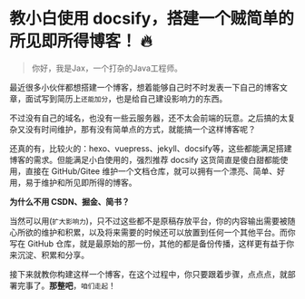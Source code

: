 # 教小白使用 docsify，搭建一个贼简单的所见即所得博客！ 🔥

>你好，我是Jax，一个打杂的Java工程师。

最近很多小伙伴都想搭建一个博客，想着能够自己时不时发表一下自己的博客文章，面试写到简历上`还能加分`，也是给自己建设影响力的东西。

不过没有自己的域名，也没有一些云服务器，还不太会前端的玩意。之后搞的太复杂又没有时间维护，那有没有简单点的方式，就能搞一个这样博客呢？

还真的有，比较火的：hexo、vuepress、jekyll、docsify等，这些都能满足搭建博客的需求。但能满足小白使用的，强烈推荐 docsify 这货简直是傻白甜都能使用，直接在 GitHub/Gitee 维护一个文档仓库，就可以拥有一个漂亮、简单、好用，易于维护和所见即所得的博客。

**为什么不用 CSDN、掘金、简书？**

当然可以用(`扩大影响力`)，只不过这些都不是原稿存放平台，你的内容输出需要被随心所欲的维护和积累，以及将来需要的时候还可以放置到任何一个其他平台。而你写在 GitHub 仓库，就是最原始的那一份，其他的都是备份传播，这样更有益于你来沉淀、积累和分享。

接下来就教你构建这样一个博客，在这个过程中，你只要跟着步骤，点点点，就部署完事了。**那整吧**，`咱们走起`！
